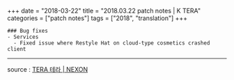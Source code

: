 +++
date = "2018-03-22"
title = "2018.03.22 patch notes | K TERA"
categories = ["patch notes"]
tags = ["2018", "translation"]
+++

```
### Bug fixes
- Services
  - Fixed issue where Restyle Hat on cloud-type cosmetics crashed client
```

----

source : [TERA 테라 | NEXON](http://tera.nexon.com/news/update/view.aspx?n4articlesn=324)
